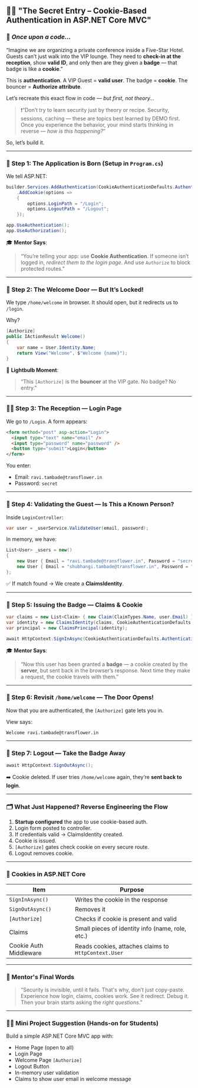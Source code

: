 ## 👨‍🏫 **"The Secret Entry – Cookie-Based Authentication in ASP.NET Core MVC"**

### 🧶 *Once upon a code...*

“Imagine we are organizing a private conference inside a Five-Star Hotel. Guests can’t just walk into the VIP lounge. They need to **check-in at the reception**, show **valid ID**, and only then are they given a **badge** — that badge is like a **cookie**.”

This is **authentication**. A VIP Guest = **valid user**. The badge = **cookie**. The bouncer = **Authorize attribute**.

Let’s recreate this exact flow in code — *but first, not theory…*

> ❗“Don’t try to learn security just by theory or recipe. Security, sessions, caching — these are topics best learned by DEMO first. Once you experience the behavior, your mind starts thinking in reverse — *how is this happening?*”

So, let’s build it.

---

### 🔧 Step 1: The Application is Born (Setup in `Program.cs`)

We tell ASP.NET:

```csharp
builder.Services.AddAuthentication(CookieAuthenticationDefaults.AuthenticationScheme)
    .AddCookie(options =>
    {
        options.LoginPath = "/Login";
        options.LogoutPath = "/Logout";
    });

app.UseAuthentication();
app.UseAuthorization();
```

🎓 **Mentor Says**:

> “You’re telling your app: use **Cookie Authentication**. If someone isn’t logged in, *redirect them to the login page*. And use `Authorize` to block protected routes.”

---

### 🚪 Step 2: The Welcome Door — But It’s Locked!

We type `/home/welcome` in browser.
It should open, but it redirects us to `/login`.

Why?

```csharp
[Authorize]
public IActionResult Welcome()
{
    var name = User.Identity.Name;
    return View("Welcome", $"Welcome {name}");
}
```

🧠 **Lightbulb Moment**:

> “This `[Authorize]` is the **bouncer** at the VIP gate. No badge? No entry.”

---

### 🧍‍♂️ Step 3: The Reception — Login Page

We go to `/Login`. A form appears:

```html
<form method="post" asp-action="Login">
  <input type="text" name="email" />
  <input type="password" name="password" />
  <button type="submit">Login</button>
</form>
```

You enter:

* Email: `ravi.tambade@transflower.in`
* Password: `secret`

---

### 🧪 Step 4: Validating the Guest — Is This a Known Person?

Inside `LoginController`:

```csharp
var user = _userService.ValidateUser(email, password);
```

In memory, we have:

```csharp
List<User> _users = new()
{
    new User { Email = "ravi.tambade@transflower.in", Password = "secret" },
    new User { Email = "shubhangi.tambade@transflower.in", Password = "counselor" }
};
```

✅ If match found → We create a **ClaimsIdentity**.

---

### 🎫 Step 5: Issuing the Badge — Claims & Cookie

```csharp
var claims = new List<Claim> { new Claim(ClaimTypes.Name, user.Email) };
var identity = new ClaimsIdentity(claims, CookieAuthenticationDefaults.AuthenticationScheme);
var principal = new ClaimsPrincipal(identity);

await HttpContext.SignInAsync(CookieAuthenticationDefaults.AuthenticationScheme, principal);
```

🎓 **Mentor Says**:

> “Now this user has been granted a **badge** — a cookie created by the **server**, but sent back in the browser’s response. Next time they make a request, the cookie travels with them.”

---

### 🚪 Step 6: Revisit `/home/welcome` — The Door Opens!

Now that you are authenticated, the `[Authorize]` gate lets you in.

View says:

```
Welcome ravi.tambade@transflower.in
```

---

### 🚪 Step 7: Logout — Take the Badge Away

```csharp
await HttpContext.SignOutAsync();
```

➡️ Cookie deleted. If user tries `/home/welcome` again, they’re **sent back to login**.

---

### 🗂️ What Just Happened? Reverse Engineering the Flow

1. **Startup configured** the app to use cookie-based auth.
2. Login form posted to controller.
3. If credentials valid → ClaimsIdentity created.
4. Cookie is issued.
5. `[Authorize]` gates check cookie on every secure route.
6. Logout removes cookie.

---

### 🍪 Cookies in ASP.NET Core

| Item                   | Purpose                                              |
| ---------------------- | ---------------------------------------------------- |
| `SignInAsync()`        | Writes the cookie in the response                    |
| `SignOutAsync()`       | Removes it                                           |
| `[Authorize]`          | Checks if cookie is present and valid                |
| Claims                 | Small pieces of identity info (name, role, etc.)     |
| Cookie Auth Middleware | Reads cookies, attaches claims to `HttpContext.User` |

---

### 💬 Mentor's Final Words

> “Security is invisible, until it fails. That's why, don’t just copy-paste. Experience how login, claims, cookies work. See it redirect. Debug it. Then your brain starts asking the *right questions*.”

---

### 🧑‍💻 Mini Project Suggestion (Hands-on for Students)

Build a simple ASP.NET Core MVC app with:

* Home Page (open to all)
* Login Page
* Welcome Page `[Authorize]`
* Logout Button
* In-memory user validation
* Claims to show user email in welcome message
